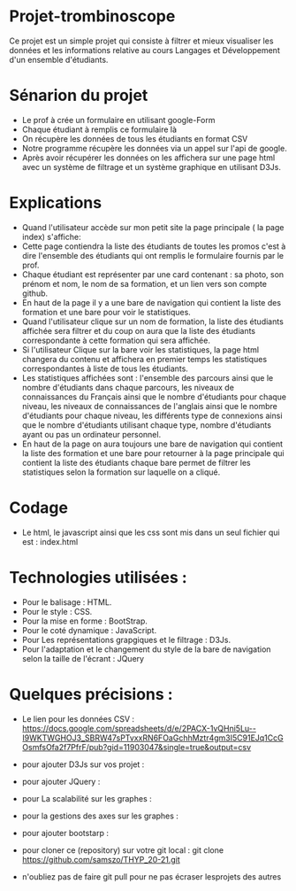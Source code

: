 # Projet-trombinoscope

Ce projet est un simple projet qui consiste à filtrer et mieux visualiser les données et les informations relative au cours Langages et Développement d'un ensemble d'étudiants.

# Sénarion du projet 

* Le prof à crée un formulaire en utilisant google-Form
* Chaque étudiant à remplis ce formulaire là 
* On récupère les données de tous les étudiants en format CSV
* Notre programme récupère les données via un appel sur l'api de google.
* Après avoir récupérer les données on les affichera sur une page html avec un système de filtrage et un     système graphique en utilisant D3Js.

# Explications 

* Quand l'utilisateur accède sur mon petit site la page principale ( la page index) s'affiche:
* Cette page contiendra la liste des étudiants de toutes les promos c'est à dire l'ensemble des étudiants qui ont remplis le formulaire fournis par le prof.
* Chaque étudiant est représenter par une card contenant : sa photo, son prénom et nom, le nom de sa formation, et un lien vers son compte github.
* En haut de la page il y a une bare de navigation qui contient la liste des formation et une bare pour voir le statistiques.
* Quand l'utilisateur clique sur un nom de formation, la liste des étudiants affichée sera filtrer et du coup on aura que la liste des étudiants correspondante à cette formation qui sera affichée. 
* Si l'utilisateur Clique sur la bare voir les statistiques, la page html changera du contenu et affichera en premier temps les statistiques correspondantes à liste de tous les étudiants.
* Les statistiques affichées sont : l'ensemble des parcours ainsi que le nombre d'étudiants  dans chaque parcours, les niveaux de connaissances du Français ainsi que le nombre d'étudiants pour chaque niveau,  les niveaux de connaissances de l'anglais ainsi que le nombre d'étudiants pour chaque niveau, les différents type de connexions ainsi que le nombre d'étudiants utilisant chaque type, nombre d'étudiants ayant ou pas un ordinateur personnel.
* En haut de la page on aura toujours une bare de navigation qui contient la liste des formation et une bare pour retourner à la page principale qui contient la liste des étudiants
chaque bare permet de filtrer les statistiques selon la formation sur laquelle on a cliqué.

# Codage 

* Le html, le javascript ainsi que les css sont mis dans un seul fichier qui est : index.html

# Technologies utilisées :

* Pour le balisage : HTML.
* Pour le style : CSS.
* Pour la mise en forme : BootStrap.
* Pour le coté dynamique : JavaScript.
* Pour Les représentations grapgiques et le filtrage : D3Js.
* Pour l'adaptation et le changement du style de la bare de navigation selon la taille de l'écrant : JQuery 

# Quelques précisions :

* Le lien pour les données CSV :  <https://docs.google.com/spreadsheets/d/e/2PACX-1vQHni5Lu--I9WKTWGHOJ3_SBRW47sPTvxxRN6FOaGchhMztr4gm3I5C91EJq1CcGOsmfsOfa2f7PfrF/pub?gid=11903047&single=true&output=csv>

* pour ajouter D3Js sur vos projet : <script src="https://d3js.org/d3.v6.min.js"></script>

* pour ajouter JQuery : <script src="https://code.jquery.com/jquery-3.4.1.js"></script>

* pour La scalabilité sur les graphes : <script src="https://d3js.org/d3-scale.v3.min.js"></script>

* pour la gestions des axes sur les graphes : <script src="https://d3js.org/d3-axis.v2.min.js" ></script>

* pour ajouter bootstarp : <link rel="stylesheet" href="https://stackpath.bootstrapcdn.com/bootstrap/4.5.2/css/bootstrap.min.css" integrity="sha384-JcKb8q3iqJ61gNV9KGb8thSsNjpSL0n8PARn9HuZOnIxN0hoP+VmmDGMN5t9UJ0Z" crossorigin="anonymous">

* pour cloner ce (repository) sur votre git local : git clone https://github.com/samszo/THYP_20-21.git

* n'oubliez pas de faire git pull pour ne pas écraser lesprojets des autres




